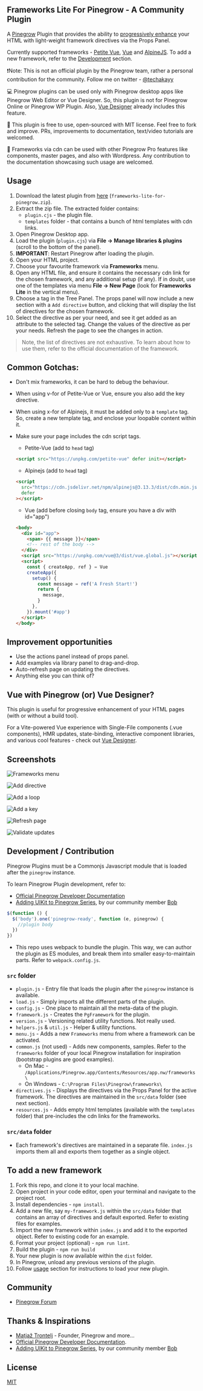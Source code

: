 ## Frameworks Lite For Pinegrow - A Community Plugin

A [Pinegrow](https://pinegrow.com/) Plugin that provides the ability to [progressively enhance](https://developer.mozilla.org/en-US/docs/Glossary/Progressive_Enhancement) your HTML with light-weight framework directives via the Props Panel.

Currently supported frameworks - [Petite Vue](https://github.com/vuejs/petite-vue), [Vue](https://vuejs.org/guide/quick-start.html#using-the-global-build) and [AlpineJS](https://alpinejs.dev/start-here). To add a new framework, refer to the [Development](#development) section.

❗Note: This is not an official plugin by the Pinegrow team, rather a personal contribution for the community. Follow me on twitter - [@techakayy](https://twitter.com/techakayy)

💻 Pinegrow plugins can be used only with Pinegrow desktop apps like Pinegrow Web Editor or Vue Designer. So, this plugin is not for Pinegrow Online or Pinegrow WP Plugin. Also, [Vue Designer](https://vuedesigner.com) already includes this feature.

💙 This plugin is free to use, open-sourced with MIT license. Feel free to fork and improve. PRs, improvements to documentation, text/video tutorials are welcomed.

👏 Frameworks via cdn can be used with other Pinegrow Pro features like components, master pages, and also with Wordpress. Any contribution to the documentation showcasing such usage are welcomed.

## Usage

1. Download the latest plugin from [here](https://github.com/techakayy/frameworks-lite-for-pinegrow/releases/latest) (`frameworks-lite-for-pinegrow.zip`).
2. Extract the zip file. The extracted folder contains:
   - `plugin.cjs` - the plugin file.
   - `templates` folder - that contains a bunch of html templates with cdn links.
3. Open Pinegrow Desktop app.
4. Load the plugin (`plugin.cjs`) via **File -> Manage libraries & plugins** (scroll to the bottom of the panel).
5. **IMPORTANT**: Restart Pinegrow after loading the plugin.
6. Open your HTML project.
7. Choose your favourite framework via **Frameworks** menu.
8. Open any HTML file, and ensure it contains the necessary cdn link for the chosen framework, and any additional setup (if any). If in doubt, use one of the templates via menu **File -> New Page** (look for **Frameworks Lite** in the vertical menu).
9. Choose a tag in the Tree Panel. The props panel will now include a new section with a `Add directive` button, and clicking that will display the list of directives for the chosen framework.
10. Select the directive as per your need, and see it get added as an attribute to the selected tag. Change the values of the directive as per your needs. Refresh the page to see the changes in action.

> Note, the list of directives are not exhaustive. To learn about how to use them, refer to the official documentation of the framework.

## Common Gotchas:

- Don't mix frameworks, it can be hard to debug the behaviour.
- When using v-for of Petite-Vue or Vue, ensure you also add the key directive.
- When using x-for of Alpinejs, it must be added only to a `template` tag. So, create a new template tag, and enclose your loopable content within it.
- Make sure your page includes the cdn script tags.

  - Petite-Vue (add to `head` tag)

  ```html
  <script src="https://unpkg.com/petite-vue" defer init></script>
  ```

  - Alpinejs (add to `head` tag)

  ```html
  <script
    src="https://cdn.jsdelivr.net/npm/alpinejs@3.13.3/dist/cdn.min.js"
    defer
  ></script>
  ```

  - Vue (add before closing `body` tag, ensure you have a div with id="app")

  ```html
  <body>
    <div id="app">
      <span> {{ message }}</span>
      <!-- rest of the body -->
    </div>
    <script src="https://unpkg.com/vue@3/dist/vue.global.js"></script>
    <script>
      const { createApp, ref } = Vue
      createApp({
        setup() {
          const message = ref('A Fresh Start!')
          return {
            message,
          }
        },
      }).mount('#app')
    </script>
  </body>
  ```

## Improvement opportunities

- Use the actions panel instead of props panel.
- Add examples via library panel to drag-and-drop.
- Auto-refresh page on updating the directives.
- Anything else you can think of?

## Vue with Pinegrow (or) Vue Designer?

This plugin is useful for progressive enhancement of your HTML pages (with or without a build tool).

For a Vite-powered Vue experience with Single-File components (.vue components), HMR updates, state-binding, interactive component libraries, and various cool features - check out [Vue Designer](https://vuedesigner.com).

## Screenshots

![Frameworks menu](/screenshots/file1.png?raw=true 'Frameworks menu')

![Add directive](/screenshots/file2.png?raw=true 'Add directive')

![Add a loop](/screenshots/file3.png?raw=true 'Add a loop')

![Add a key](/screenshots/file4.png?raw=true 'Add a key')

![Refresh page](/screenshots/file5.png?raw=true 'Refresh page')

![Validate updates](/screenshots/file6.png?raw=true 'Validate updates')

## Development / Contribution

Pinegrow Plugins must be a Commonjs Javascript module that is loaded after the `pinegrow` instance.

To learn Pinegrow Plugin development, refer to:

- [Official Pinegrow Developer Documentation](https://pinegrow.com/docs/developers/)
- [Adding UIKit to Pinegrow Series](https://www.robertmeans.net/adding-uikit-to-pinegrow-pt-1/), by our community member [Bob](https://twitter.com/BobMPhD)

```js
$(function () {
  $('body').one('pinegrow-ready', function (e, pinegrow) {
    //plugin body
  })
})
```

- This repo uses webpack to bundle the plugin. This way, we can author the plugin as ES modules, and break them into smaller easy-to-maintain parts. Refer to `webpack.config.js`.

### `src` folder

- `plugin.js` - Entry file that loads the plugin after the `pinegrow` instance is available.
- `load.js` - Simply imports all the different parts of the plugin.
- `config.js` - One place to maintain all the meta-data of the plugin.
- `framework.js` - Creates the `PgFramework` for the plugin.
- `version.js` - Versioning related utility functions. Not really used.
- `helpers.js` & `util.js` - Helper & utility functions.
- `menu.js` - Adds a new `Frameworks` menu from where a framework can be activated.
- `common.js` (not used) - Adds new components, samples. Refer to the `frameworks` folder of your local Pinegrow installation for inspiration (bootstrap plugins are good examples).
  - On Mac - `/Applications/Pinegrow.app/Contents/Resources/app.nw/frameworks\`
  - On Windows - `C:\Program Files\Pinegrow\frameworks\`
- `directives.js` - Displays the directives via the Props Panel for the active framework. The directives are maintained in the `src/data` folder (see next section).
- `resources.js` - Adds empty html templates (available with the `templates` folder) that pre-includes the cdn links for the frameworks.

### `src/data` folder

- Each framework's directives are maintained in a separate file. `index.js` imports them all and exports them together as a single object.

## To add a new framework

1. Fork this repo, and clone it to your local machine.
2. Open project in your code editor, open your terminal and navigate to the project root.
3. Install dependencies - `npm install`.
4. Add a new file, say `my-framework.js` within the `src/data` folder that contains an array of directives and default exported. Refer to existing files for examples.
5. Import the new framework within `index.js` and add it to the exported object. Refer to existing code for an example.
6. Format your project (optional) - `npm run lint`.
7. Build the plugin - `npm run build`
8. Your new plugin is now available within the `dist` folder.
9. In Pinegrow, unload any previous versions of the plugin.
10. Follow [usage](#Usage) section for instructions to load your new plugin.

## Community

- [Pinegrow Forum](https://forum.pinegrow.com/c/third-party/24)

## Thanks & Inspirations

- [Matjaž Trontelj](https://twitter.com/mattront) - Founder, Pinegrow and more...
- [Official Pinegrow Developer Documentation](https://pinegrow.com/docs/developers/).
- [Adding UIKit to Pinegrow Series](https://www.robertmeans.net/adding-uikit-to-pinegrow-pt-1/), by our community member [Bob](https://twitter.com/BobMPhD)

## License

[MIT](./LICENSE)
